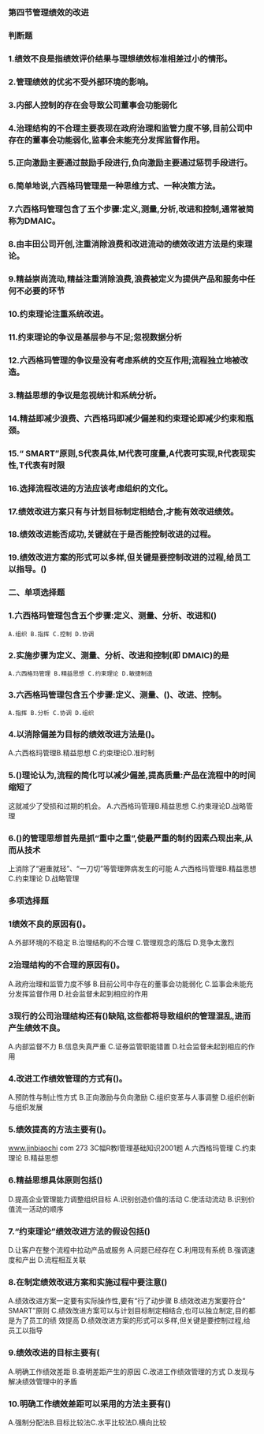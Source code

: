 ### 第四节管理绩效的改进
### 判断题
### 1.绩效不良是指绩效评价结果与理想绩效标准相差过小的情形。
### 2.管理绩效的优劣不受外部环境的影响。
### 3.内部人控制的存在会导致公司董事会功能弱化
### 4.治理结构的不合理主要表现在政府治理和监管力度不够,目前公司中存在的董事会功能弱化,监事会未能充分发挥监督作用。
### 5.正向激励主要通过鼓励手段进行,负向激励主要通过惩罚手段进行。
### 6.简单地说,六西格玛管理是一种思维方式、一种决策方法。
### 7.六西格玛管理包含了五个步骤:定义,测量,分析,改进和控制,通常被简称为DMAIC。
### 8.由丰田公司开创,注重消除浪费和改进流动的绩效改进方法是约束理论。
### 9.精益崇尚流动,精益注重消除浪费,浪费被定义为提供产品和服务中任何不必要的环节
### 10.约束理论注重系统改进。
### 11.约束理论的争议是基层参与不足;忽视数据分析
### 12.六西格玛管理的争议是没有考虑系统的交互作用;流程独立地被改造。
### 3.精益思想的争议是忽视统计和系统分析。
### 14.精益即减少浪费、六西格玛即减少偏差和约束理论即减少约束和瓶颈。
### 15.“ SMART”原则,S代表具体,M代表可度量,A代表可实现,R代表现实性,T代表有时限
### 16.选择流程改进的方法应该考虑组织的文化。
### 17.绩效改进方案只有与计划目标制定相结合,才能有效改进绩效。
### 18.绩效改进能否成功,关键就在于是否能控制改进的过程。
### 19.绩效改进方案的形式可以多样,但关键是要控制改进的过程,给员工以指导。()
### 二、单项选择题
### 1.六西格玛管理包含五个步骤:定义、测量、分析、改进和()
    A.组织 B.指挥 C.控制 D.协调

### 2.实施步骤为定义、测量、分析、改进和控制(即 DMAIC)的是
    A.六西格玛管理 B.精益思想 C.约束理论 D.敏捷制造

### 3.六西格玛管理包含五个步骤:定义、测量、()、改进、控制。
    A.指挥 B.分析 C.协调 D.组织

### 4.以消除偏差为目标的绩效改进方法是()。
A.六西格玛管理B.精益思想
C.约束理论D.准时制
### 5.()理论认为,流程的简化可以减少偏差,提高质量:产品在流程中的时间缩短了
这就减少了受损和过期的机会。
A.六西格玛管理B.精益思想
C.约束理论D.战略管理
### 6.()的管理思想首先是抓“重中之重”,使最严重的制约因素凸现出来,从而从技术
上消除了“避重就轻”、“一刀切”等管理弊病发生的可能
A.六西格玛管理B.精益思想
C.约束理论
D.战略管理
### 多项选择题
### 1绩效不良的原因有()。
A.外部环境的不稳定
B.治理结构的不合理
C.管理观念的落后
D.竞争太激烈
### 2治理结构的不合理的原因有()。
A.政府治理和监管力度不够
B.目前公司中存在的董事会功能弱化
C.监事会未能充分发挥监督作用
D.社会监督未起到相应的作用
### 3现行的公司治理结构还有()缺陷,这些都将导致组织的管理混乱,进而产生绩效不良。
A.内部监督不力
B.信息失真严重
C.证券监管职能错置
D.社会监督未起到相应的作用
### 4.改进工作绩效管理的方式有()。
A.预防性与制止性方式
B.正向激励与负向激励
C.组织变革与人事调整
D.组织创新与组织发展
### 5.绩效提高的方法主要有()。
www.jinbiaochi com 273
3C幅R教l管理基础知识2001题
A.六西格玛管理
C.约束理论
B.精益思想
### 6.精益思想具体原则包括()
D.提高企业管理能力调整组织目标
A.识别创造价值的活动
C.使活动流动
B.识别价值流一活动的顺序
### 7.“约束理论”绩效改进方法的假设包括()
D.让客户在整个流程中拉动产品或服务
A.问题已经存在
C.利用现有系统
B.强调速度和产出
D.流程相互关联
### 8.在制定绩效改进方案和实施过程中要注意()
A.绩效改进方案一定要有实际操作性,要有“行了动步骤
B.绩效改进方案要符合“ SMART”原则
C.绩效改进方案可以与计划目标制定相结合,也可以独立制定,目的都是为了员工的绩
效提高
D.绩效改进方案的形式可以多样,但关键是要控制过程,给员工以指导
### 9.绩效改进的目标主要有(
A.明确工作绩效差距
B.查明差距产生的原因
C.改进工作绩效管理的方式
D.发现与解决绩效管理中的矛盾
### 10.明确工作绩效差距可以采用的方法主要有()
A.强制分配法B.目标比较法C.水平比较法D.横向比较
